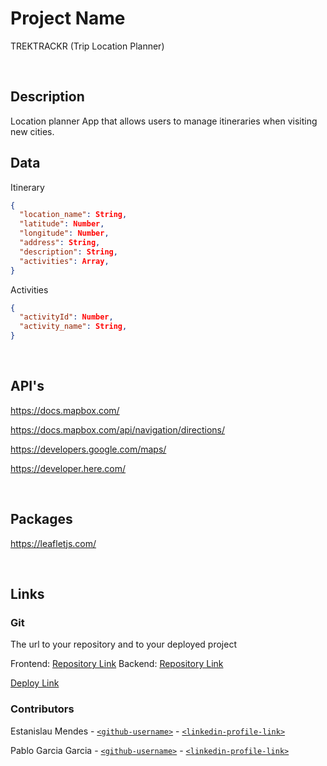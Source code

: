 # Project Name

TREKTRACKR (Trip Location Planner)

<br>

## Description

Location planner App that allows users to manage itineraries when visiting new cities.
<br>

## Data

Itinerary

```json
{
  "location_name": String,
  "latitude": Number,
  "longitude": Number,
  "address": String,
  "description": String,
  "activities": Array,
}

```

Activities

```json
{
  "activityId": Number,
  "activity_name": String,
}

```

<br>

## API's

https://docs.mapbox.com/

https://docs.mapbox.com/api/navigation/directions/

https://developers.google.com/maps/

https://developer.here.com/

<br>

## Packages

https://leafletjs.com/

<br>

## Links

### Git

The url to your repository and to your deployed project

Frontend: [Repository Link]()
Backend: [Repository Link]()

[Deploy Link]()

### Contributors

Estanislau Mendes - [`<github-username>`](https://github.com/estanislaumendes) - [`<linkedin-profile-link>`](https://www.linkedin.com/in/estanislau-mendes)

Pablo Garcia Garcia - [`<github-username>`](https://github.com/Blitu82) - [`<linkedin-profile-link>`](https://www.linkedin.com/in/garpablo/)
